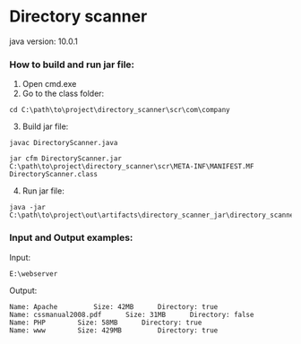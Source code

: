 # Directory scanner
java version: 10.0.1
### How to build and run jar file:
1. Open cmd.exe
2. Go to the class folder:
```
cd C:\path\to\project\directory_scanner\scr\com\company
```
3. Build jar file:
```
javac DirectoryScanner.java

jar cfm DirectoryScanner.jar C:\path\to\project\directory_scanner\scr\META-INF\MANIFEST.MF DirectoryScanner.class
```
4. Run jar file:
```
java -jar C:\path\to\project\out\artifacts\directory_scanner_jar\directory_scanner.jar
```

### Input and Output examples:
Input:
```
E:\webserver
```
Output:
```
Name: Apache		 Size: 42MB		 Directory: true
Name: cssmanual2008.pdf		 Size: 31MB		 Directory: false
Name: PHP		 Size: 58MB		 Directory: true
Name: www		 Size: 429MB		 Directory: true
```

